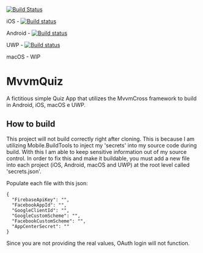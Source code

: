 
[![Build Status](https://gabriel1786.visualstudio.com/MvvmQuiz/_apis/build/status/Gabriel1786.MvvmQuiz?branchName=master)](https://gabriel1786.visualstudio.com/MvvmQuiz/_build/latest?definitionId=2&branchName=master)

iOS - 
[![Build status](https://build.appcenter.ms/v0.1/apps/4fb62c9d-1b27-47f4-a9b5-fe9d6f23d61b/branches/appcenter/badge)](https://appcenter.ms)

Android - 
[![Build status](https://build.appcenter.ms/v0.1/apps/b191498c-6292-4ef4-bb72-093b62a4c248/branches/appcenter/badge)](https://appcenter.ms)

UWP - 
[![Build status](https://build.appcenter.ms/v0.1/apps/d515e30d-7f53-414f-a964-fa323bf5fdb4/branches/appcenter/badge)](https://appcenter.ms)

macOS - WIP

# MvvmQuiz
A fictitious simple Quiz App that utilizes the MvvmCross framework to build in Android, iOS, macOS e UWP.




## How to build
This project will not build correctly right after cloning. This is because I am utilizing Mobile.BuildTools to inject my 'secrets' into my source code during build. With this I am able to keep sensitive information out of my source control.
In order to fix this and make it buildable, you must add a new file into each project (iOS, Android, macOS and UWP) at the root level called 'secrets.json'. 

Populate each file with this json:
```
{
  "FirebaseApiKey": "",
  "FacebookAppId": "",
  "GoogleClientId": "",
  "GoogleCustomScheme": "",
  "FacebookCustomScheme": "",
  "AppCenterSecret": ""
}
```

Since you are not providing the real values, OAuth login will not function.

